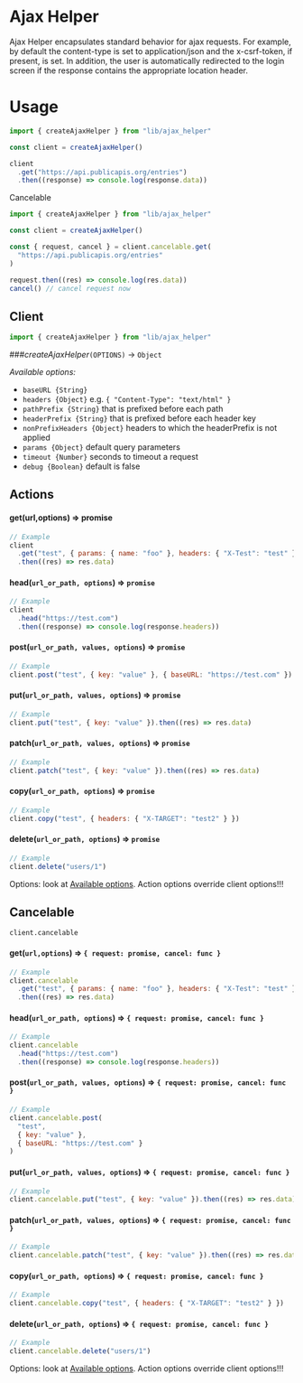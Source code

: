 # Ajax Helper

Ajax Helper encapsulates standard behavior for ajax requests. For example, by default the content-type is set to application/json and the x-csrf-token, if present, is set. In addition, the user is automatically redirected to the login screen if the response contains the appropriate location header.

# Usage

```js
import { createAjaxHelper } from "lib/ajax_helper"

const client = createAjaxHelper()

client
  .get("https://api.publicapis.org/entries")
  .then((response) => console.log(response.data))
```

Cancelable

```js
import { createAjaxHelper } from "lib/ajax_helper"

const client = createAjaxHelper()

const { request, cancel } = client.cancelable.get(
  "https://api.publicapis.org/entries"
)

request.then((res) => console.log(res.data))
cancel() // cancel request now
```

## Client

```js
import { createAjaxHelper } from "lib/ajax_helper"
```

###_createAjaxHelper_`(OPTIONS)` -> `Object`

<a name="options"></a>_Available options:_

- `baseURL {String}`
- `headers {Object}` e.g. `{ "Content-Type": "text/html" }`
- `pathPrefix {String}` that is prefixed before each path
- `headerPrefix {String}` that is prefixed before each header key
- `nonPrefixHeaders {Object}` headers to which the headerPrefix is not applied
- `params {Object}` default query parameters
- `timeout {Number}` seconds to timeout a request
- `debug {Boolean}` default is false

## Actions

#### get(url,options) ⇒ promise

```js
// Example
client
  .get("test", { params: { name: "foo" }, headers: { "X-Test": "test" } })
  .then((res) => res.data)
```

#### head(`url_or_path, options`) ⇒ `promise`

```js
// Example
client
  .head("https://test.com")
  .then((response) => console.log(response.headers))
```

#### post(`url_or_path, values, options`) ⇒ `promise`

```js
// Example
client.post("test", { key: "value" }, { baseURL: "https://test.com" })
```

#### put(`url_or_path, values, options`) ⇒ `promise`

```js
// Example
client.put("test", { key: "value" }).then((res) => res.data)
```

#### patch(`url_or_path, values, options`) ⇒ `promise`

```js
// Example
client.patch("test", { key: "value" }).then((res) => res.data)
```

#### copy(`url_or_path, options`) ⇒ `promise`

```js
// Example
client.copy("test", { headers: { "X-TARGET": "test2" } })
```

#### delete(`url_or_path, options`) ⇒ `promise`

```js
// Example
client.delete("users/1")
```

Options: look at [Available options](#options). Action options override client options!!!

## Cancelable

`client.cancelable`

#### get(`url,options`) ⇒ `{ request: promise, cancel: func }`

```js
// Example
client.cancelable
  .get("test", { params: { name: "foo" }, headers: { "X-Test": "test" } })
  .then((res) => res.data)
```

#### head(`url_or_path, options`) ⇒ `{ request: promise, cancel: func }`

```js
// Example
client.cancelable
  .head("https://test.com")
  .then((response) => console.log(response.headers))
```

#### post(`url_or_path, values, options`) ⇒ `{ request: promise, cancel: func }`

```js
// Example
client.cancelable.post(
  "test",
  { key: "value" },
  { baseURL: "https://test.com" }
)
```

#### put(`url_or_path, values, options`) ⇒ `{ request: promise, cancel: func }`

```js
// Example
client.cancelable.put("test", { key: "value" }).then((res) => res.data)
```

#### patch(`url_or_path, values, options`) ⇒ `{ request: promise, cancel: func }`

```js
// Example
client.cancelable.patch("test", { key: "value" }).then((res) => res.data)
```

#### copy(`url_or_path, options`) ⇒ `{ request: promise, cancel: func }`

```js
// Example
client.cancelable.copy("test", { headers: { "X-TARGET": "test2" } })
```

#### delete(`url_or_path, options`) ⇒ `{ request: promise, cancel: func }`

```js
// Example
client.cancelable.delete("users/1")
```

Options: look at [Available options](#options). Action options override client options!!!
